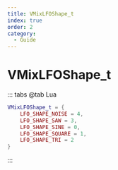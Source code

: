 ```yaml
---
title: VMixLFOShape_t
index: true
order: 2
category:
  - Guide
---
```


# VMixLFOShape_t
::: tabs
@tab Lua
```lua
VMixLFOShape_t = {
    LFO_SHAPE_NOISE = 4,
    LFO_SHAPE_SAW = 3,
    LFO_SHAPE_SINE = 0,
    LFO_SHAPE_SQUARE = 1,
    LFO_SHAPE_TRI = 2
}
```
:::